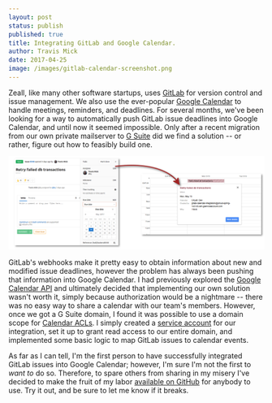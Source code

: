 ```yaml
---
layout: post
status: publish
published: true
title: Integrating GitLab and Google Calendar.
author: Travis Mick
date: 2017-04-25
image: /images/gitlab-calendar-screenshot.png
---
```

Zeall, like many other software startups, uses [GitLab](https://about.gitlab.com/) for version control and issue management. We also use the ever-popular [Google Calendar](https://calendar.google.com/) to handle meetings, reminders, and deadlines. For several months, we've been looking for a way to automatically push GitLab issue deadlines into Google Calendar, and until now it seemed impossible. Only after a recent migration from our own private mailserver to [G Suite](https://gsuite.google.com/) did we find a solution -- or rather, figure out how to feasibly build one.

<!-- more -->

![visualization of a gitlab issue and corresponding calendar entry](/images/gitlab-calendar-screenshot.png)

GitLab's webhooks make it pretty easy to obtain information about new and modified issue deadlines, however the problem has always been pushing that information into Google Calendar. I had previously explored the [Google Calendar API](https://developers.google.com/google-apps/calendar/) and ultimately decided that implementing our own solution wasn't worth it, simply because authorization would be a nightmare -- there was no easy way to share a calendar with our team's members. However, once we got a G Suite domain, I found it was possible to use a domain scope for [Calendar ACLs](https://developers.google.com/google-apps/calendar/v3/reference/acl). I simply created a [service account](https://developers.google.com/identity/protocols/OAuth2ServiceAccount) for our integration, set it up to grant read access to our entire domain, and implemented some basic logic to map GitLab issues to calendar events.

As far as I can tell, I'm the first person to have successfully integrated GitLab issues into Google Calendar; however, I'm sure I'm not the first to *want to* do so. Therefore, to spare others from sharing in my misery I've decided to make the fruit of my labor [available on GitHub](https://github.com/tmick0/gitlab-calendar) for anybody to use. Try it out, and be sure to let me know if it breaks.

